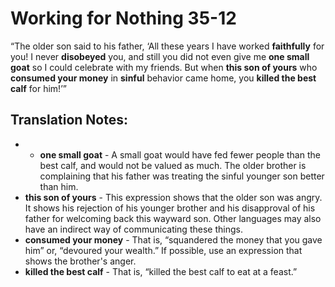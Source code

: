 Working for Nothing 35-12
===========================


“The older son said to his father, ‘All these years I have worked
**faithfully** for you! I never **disobeyed** you, and still you did not
even give me **one small goat** so I could celebrate with my friends. But
when **this son of yours** who **consumed your money** in **sinful**
behavior came home, you **killed the best calf** for him!’”

Translation Notes:
------------------

- -   **one small goat** - A small goat would have fed fewer people than
    the best calf, and would not be valued as much. The older brother
    is complaining that his father was treating the sinful younger son
    better than him.
-   **this son of yours** - This expression shows that the older son was
    angry. It shows his rejection of his younger brother and his
    disapproval of his father for welcoming back this wayward son. Other
    languages may also have an indirect way of communicating these things.
-   **consumed your money** - That is, “squandered the money that you
    gave him” or, “devoured your wealth.” If possible, use an
    expression that shows the brother's anger.
-   **killed the best calf** - That is, “killed the best calf to eat at
    a feast.”

